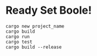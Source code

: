 # Ready Set Boole!

```
cargo new project_name
cargo build
cargo run
cargo test
cargo build --release


```